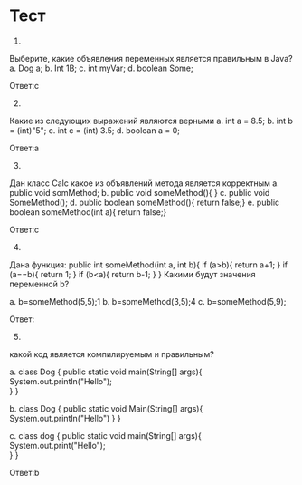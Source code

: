﻿# Тест
1.
Выберите, какие объявления переменных является правильным в Java?
a. Dog a;
b. Int 1B;
c. int myVar;
d. boolean Some;

Ответ:с

2.
Какие из следующих выражений являются верными
a. int a = 8.5;
b. int b = (int)"5";
c. int c = (int) 3.5;
d. boolean a = 0;

Ответ:a

3.
Дан класс Calc
какое из объявлений метода является корректным
a. public void somMethod;
b. public void someMethod(){ }
c. public void SomeMethod();
d. public boolean someMethod(){ return false;}
e. public boolean someMethod(int a){ return false;}

Ответ:c

4.
Дана функция:
public int someMethod(int a, int b){
	if (a>b){
		return a+1;
	}
	if (a==b){
		return 1;
	}
	if (b<a){
		return b-1;
	}
}
Какими будут значения переменной b?

a. b=someMethod(5,5);1
b. b=someMethod(3,5);4
c. b=someMethod(5,9);


Ответ:

5.
какой код является компилируемым и правильным?

a.
class Dog {
 public static void main(String[] args){
	System.out.println("Hello");		
}
}

b.
class Dog {
 public static void Main(String[] args){
	System.out.println("Hello")	
}
}

c.
class dog {
 public static void main(String[] args){
	System.out.print("Hello");		
}
}

Ответ:b
